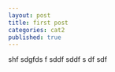 ```yaml
---
layout: post
title: first post
categories: cat2
published: true
---
```


shf
sdgfds
f
sddf
sddf
s
df
sdf
